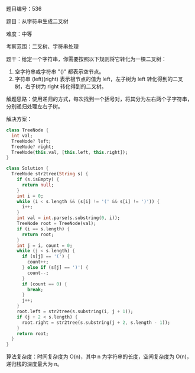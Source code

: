 题目编号：536

题目：从字符串生成二叉树

难度：中等

考察范围：二叉树、字符串处理

题干：给定一个字符串，你需要按照以下规则将它转化为一棵二叉树：

1. 空字符串或字符串 "()" 都表示空节点。
2. 字符串 (left)(right) 表示根节点的值为 left，左子树为 left 转化得到的二叉树，右子树为 right 转化得到的二叉树。

解题思路：使用递归的方式，每次找到一个括号对，将其分为左右两个子字符串，分别递归处理左右子树。

解决方案：

```dart
class TreeNode {
  int val;
  TreeNode? left;
  TreeNode? right;
  TreeNode(this.val, [this.left, this.right]);
}

class Solution {
  TreeNode str2tree(String s) {
    if (s.isEmpty) {
      return null;
    }
    int i = 0;
    while (i < s.length && (s[i] != '(' && s[i] != ')')) {
      i++;
    }
    int val = int.parse(s.substring(0, i));
    TreeNode root = TreeNode(val);
    if (i == s.length) {
      return root;
    }
    int j = i, count = 0;
    while (j < s.length) {
      if (s[j] == '(') {
        count++;
      } else if (s[j] == ')') {
        count--;
      }
      if (count == 0) {
        break;
      }
      j++;
    }
    root.left = str2tree(s.substring(i, j + 1));
    if (j + 2 < s.length) {
      root.right = str2tree(s.substring(j + 2, s.length - 1));
    }
    return root;
  }
}
```

算法复杂度：时间复杂度为 O(n)，其中 n 为字符串的长度，空间复杂度为 O(n)，递归栈的深度最大为 n。